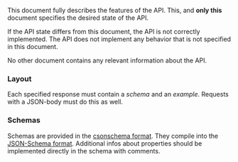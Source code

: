 This document fully describes the features of the API. This, and **only this** document specifies the desired state of the API. 

If the API state differs from this document, the API is not correctly implemented. The API does not implement any behavior that is not specified in this document.

No other document contains any relevant information about the API.

### Layout

Each specified response must contain a _schema_ and an _example_. Requests with a JSON-body must do this as well.

### Schemas

Schemas are provided in the [csonschema format](https://github.com/cybertk/csonschema). They compile into the [JSON-Schema format](http://json-schema.org/). Additional infos about properties should be implemented directly in the schema with comments.

